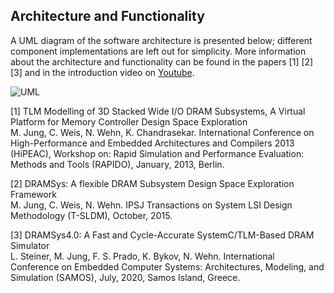 ## Architecture and Functionality

A UML diagram of the software architecture is presented below; different component implementations are left out for simplicity. More information about the architecture and functionality can be found in the papers [1] [2] [3] and in the introduction video on [Youtube](https://www.youtube.com/watch?v=8EkC3mYWpQY).

<img src="../../docs/images/dramsys_uml.png" alt="UML"  />

[1] TLM Modelling of 3D Stacked Wide I/O DRAM Subsystems, A Virtual Platform for Memory Controller Design Space Exploration  
M. Jung, C. Weis, N. Wehn, K. Chandrasekar. International Conference on High-Performance and Embedded Architectures and Compilers 2013 (HiPEAC), Workshop on: Rapid Simulation and Performance Evaluation: Methods and Tools (RAPIDO), January, 2013, Berlin.

[2] DRAMSys: A flexible DRAM Subsystem Design Space Exploration Framework  
M. Jung, C. Weis, N. Wehn. IPSJ Transactions on System LSI Design Methodology (T-SLDM), October, 2015.

[3] DRAMSys4.0: A Fast and Cycle-Accurate SystemC/TLM-Based DRAM Simulator  
L. Steiner, M. Jung, F. S. Prado, K. Bykov, N. Wehn. International Conference on Embedded Computer Systems: Architectures, Modeling, and Simulation (SAMOS), July, 2020, Samos Island, Greece.